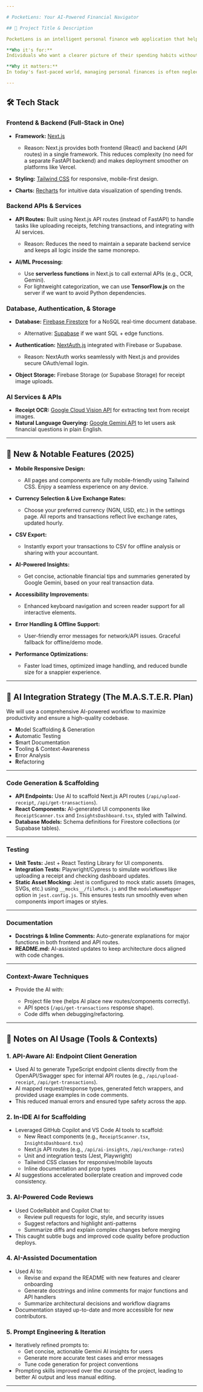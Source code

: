 ```yaml
---

# PocketLens: Your AI-Powered Financial Navigator

## 🔖 Project Title & Description

PocketLens is an intelligent personal finance web application that helps users effortlessly track, understand, and optimize their spending. It eliminates the hassle of manual data entry by using a powerful AI-driven receipt scanning feature. Users simply snap a photo of a receipt, and PocketLens automatically logs the transaction, categorizes it, and provides real-time financial insights.

**Who it's for:**
Individuals who want a clearer picture of their spending habits without the tedious work of logging every transaction. PocketLens is for anyone who wants to make smarter financial decisions and gain a deeper understanding of their cash flow.

**Why it matters:**
In today's fast-paced world, managing personal finances is often neglected due to the time and effort it requires. PocketLens simplifies this process, turning a chore into a simple task and empowering users to take control of their financial health with minimal effort. By providing powerful insights from unstructured data (receipts), it gives users a tool that goes beyond traditional budgeting apps.

---
```


## 🛠️ Tech Stack

### Frontend & Backend (Full-Stack in One)

* **Framework:** [Next.js](https://nextjs.org/)

  * Reason: Next.js provides both frontend (React) and backend (API routes) in a single framework. This reduces complexity (no need for a separate FastAPI backend) and makes deployment smoother on platforms like Vercel.

* **Styling:** [Tailwind CSS](https://tailwindcss.com/) for responsive, mobile-first design.

* **Charts:** [Recharts](https://recharts.org/) for intuitive data visualization of spending trends.

### Backend APIs & Services

* **API Routes:** Built using Next.js API routes (instead of FastAPI) to handle tasks like uploading receipts, fetching transactions, and integrating with AI services.

  * Reason: Reduces the need to maintain a separate backend service and keeps all logic inside the same monorepo.

* **AI/ML Processing:**

  * Use **serverless functions** in Next.js to call external APIs (e.g., OCR, Gemini).
  * For lightweight categorization, we can use **TensorFlow\.js** on the server if we want to avoid Python dependencies.

### Database, Authentication, & Storage

* **Database:** [Firebase Firestore](https://firebase.google.com/docs/firestore) for a NoSQL real-time document database.

  * Alternative: [Supabase](https://supabase.com/) if we want SQL + edge functions.

* **Authentication:** [NextAuth.js](https://next-auth.js.org/) integrated with Firebase or Supabase.

  * Reason: NextAuth works seamlessly with Next.js and provides secure OAuth/email login.

* **Object Storage:** Firebase Storage (or Supabase Storage) for receipt image uploads.

### AI Services & APIs

* **Receipt OCR:** [Google Cloud Vision API](https://cloud.google.com/vision) for extracting text from receipt images.
* **Natural Language Querying:** [Google Gemini API](https://ai.google.dev/) to let users ask financial questions in plain English.

---

## 🚀 New & Notable Features (2025)

- **Mobile Responsive Design:**
  - All pages and components are fully mobile-friendly using Tailwind CSS. Enjoy a seamless experience on any device.

- **Currency Selection & Live Exchange Rates:**
  - Choose your preferred currency (NGN, USD, etc.) in the settings page. All reports and transactions reflect live exchange rates, updated hourly.

- **CSV Export:**
  - Instantly export your transactions to CSV for offline analysis or sharing with your accountant.

- **AI-Powered Insights:**
  - Get concise, actionable financial tips and summaries generated by Google Gemini, based on your real transaction data.

- **Accessibility Improvements:**
  - Enhanced keyboard navigation and screen reader support for all interactive elements.

- **Error Handling & Offline Support:**
  - User-friendly error messages for network/API issues. Graceful fallback for offline/demo mode.

- **Performance Optimizations:**
  - Faster load times, optimized image handling, and reduced bundle size for a snappier experience.

---

## 🧠 AI Integration Strategy (The M.A.S.T.E.R. Plan)

We will use a comprehensive AI-powered workflow to maximize productivity and ensure a high-quality codebase.

* **M**odel Scaffolding & Generation
* **A**utomatic Testing
* **S**mart Documentation
* **T**ooling & Context-Awareness
* **E**rror Analysis
* **R**efactoring

---

### Code Generation & Scaffolding

* **API Endpoints:** Use AI to scaffold Next.js API routes (`/api/upload-receipt`, `/api/get-transactions`).
* **React Components:** AI-generated UI components like `ReceiptScanner.tsx` and `InsightsDashboard.tsx`, styled with Tailwind.
* **Database Models:** Schema definitions for Firestore collections (or Supabase tables).

---


### Testing

* **Unit Tests:** Jest + React Testing Library for UI components.
* **Integration Tests:** Playwright/Cypress to simulate workflows like uploading a receipt and checking dashboard updates.
* **Static Asset Mocking:** Jest is configured to mock static assets (images, SVGs, etc.) using `__mocks__/fileMock.js` and the `moduleNameMapper` option in `jest.config.js`. This ensures tests run smoothly even when components import images or styles.

---

### Documentation

* **Docstrings & Inline Comments:** Auto-generate explanations for major functions in both frontend and API routes.
* **README.md:** AI-assisted updates to keep architecture docs aligned with code changes.

---

### Context-Aware Techniques

* Provide the AI with:

  * Project file tree (helps AI place new routes/components correctly).
  * API specs (`/api/get-transactions` response shape).
  * Code diffs when debugging/refactoring.

---

## 📒 Notes on AI Usage (Tools & Contexts)

### 1. API-Aware AI: Endpoint Client Generation
- Used AI to generate TypeScript endpoint clients directly from the OpenAPI/Swagger spec for internal API routes (e.g., `/api/upload-receipt`, `/api/get-transactions`).
- AI mapped request/response types, generated fetch wrappers, and provided usage examples in code comments.
- This reduced manual errors and ensured type safety across the app.

### 2. In-IDE AI for Scaffolding
- Leveraged GitHub Copilot and VS Code AI tools to scaffold:
  - New React components (e.g., `ReceiptScanner.tsx`, `InsightsDashboard.tsx`)
  - Next.js API routes (e.g., `/api/ai-insights`, `/api/exchange-rates`)
  - Unit and integration tests (Jest, Playwright)
  - Tailwind CSS classes for responsive/mobile layouts
  - Inline documentation and prop types
- AI suggestions accelerated boilerplate creation and improved code consistency.

### 3. AI-Powered Code Reviews
- Used CodeRabbit and Copilot Chat to:
  - Review pull requests for logic, style, and security issues
  - Suggest refactors and highlight anti-patterns
  - Summarize diffs and explain complex changes before merging
- This caught subtle bugs and improved code quality before production deploys.

### 4. AI-Assisted Documentation
- Used AI to:
  - Revise and expand the README with new features and clearer onboarding
  - Generate docstrings and inline comments for major functions and API handlers
  - Summarize architectural decisions and workflow diagrams
- Documentation stayed up-to-date and more accessible for new contributors.

### 5. Prompt Engineering & Iteration
- Iteratively refined prompts to:
  - Get concise, actionable Gemini AI insights for users
  - Generate more accurate test cases and error messages
  - Tune code generation for project conventions
- Prompting skills improved over the course of the project, leading to better AI output and less manual editing.

---
